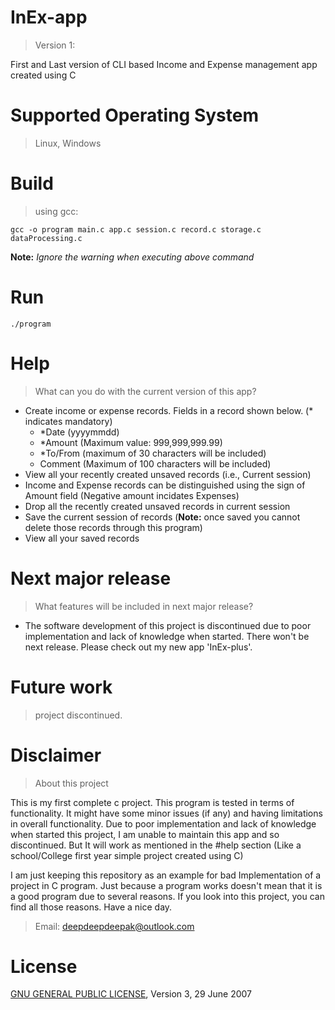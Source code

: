 # InEx-app
> Version 1:

First and Last version of CLI based Income and Expense management app created using C

# Supported Operating System
> Linux, Windows

# Build
> using gcc:

```
gcc -o program main.c app.c session.c record.c storage.c dataProcessing.c
```
**Note:** *Ignore the warning when executing above command*

# Run
```
./program
```

# Help
> What can you do with the current version of this app?

- Create income or expense records. Fields in a record shown below. (* indicates mandatory)
  - *Date (yyyymmdd)
  - *Amount (Maximum value: 999,999,999.99)
  - *To/From (maximum of 30 characters will be included)
  - Comment (Maximum of 100 characters will be included)
- View all your recently created unsaved records (i.e., Current session)
- Income and Expense records can be distinguished using the sign of Amount field (Negative amount incidates Expenses)
- Drop all the recently created unsaved records in current session 
- Save the current session of records (**Note:** once saved you cannot delete those records through this program)
- View all your saved records

# Next major release
> What features will be included in next major release?

- The software development of this project is discontinued due to poor implementation and lack of knowledge when started. There won't be next release. Please check out my new app 'InEx-plus'.

# Future work
> project discontinued.

# Disclaimer
> About this project

This is my first complete c project. This program is tested in terms of functionality. It might have some minor issues (if any) and having limitations in overall functionality. Due to poor implementation and lack of knowledge when started this project, I am unable to maintain this app and so discontinued. But It will work as mentioned in the #help section (Like a school/College first year simple project created using C)

I am just keeping this repository as an example for bad Implementation of a project in C program. Just because a program works doesn't mean that it is a good program due to several reasons. If you look into this project, you can find all those reasons. Have a nice day.

> Email: deepdeepdeepak@outlook.com

# License
[GNU GENERAL PUBLIC LICENSE](LICENSE.md), Version 3, 29 June 2007
